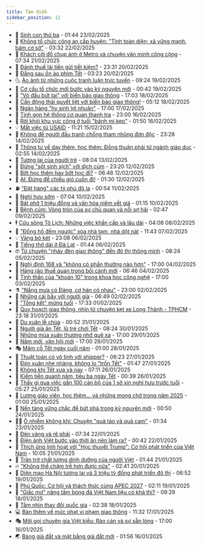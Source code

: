 ```yaml
---
title: Tâm điểm
sidebar_position: 12
---
```


<!-- dantri-tam-diem:START -->
- 🚦 [Sinh con thứ ba](https://dantri.com.vn/tam-diem/sinh-con-thu-ba-20250222221943179.htm) - 01:44 23/02/2025
- 🫶 [Không tổ chức công an cấp huyện: &quot;Tỉnh toàn diện; xã vững mạnh, bám cơ sở&quot;](https://dantri.com.vn/tam-diem/khong-to-chuc-cong-an-cap-huyen-tinh-toan-dien-xa-vung-manh-bam-co-so-20250222093951849.htm) - 03:32 22/02/2025
- 🦏 [Khách cởi đồ chụp ảnh ở Metro và chuyện văn minh công cộng](https://dantri.com.vn/tam-diem/khach-coi-do-chup-anh-o-metro-va-chuyen-van-minh-cong-cong-20250221143404925.htm) - 07:34 21/02/2025
- 🧰 [Đánh thuế lãi tiền gửi tiết kiệm?](https://dantri.com.vn/tam-diem/danh-thue-lai-tien-gui-tiet-kiem-20250220213338971.htm) - 23:31 20/02/2025
- 🙉 [Đằng sau ồn ào phim Tết](https://dantri.com.vn/tam-diem/dang-sau-on-ao-phim-tet-20250220090612676.htm) - 03:23 20/02/2025
- 🌜 [Ảo ảnh từ những cuộc tranh luận trực tuyến](https://dantri.com.vn/tam-diem/ao-anh-tu-nhung-cuoc-tranh-luan-truc-tuyen-20250217153247364.htm) - 09:24 19/02/2025
- 🤔 [Cơ cấu tổ chức mới bước vào kỷ nguyên mới](https://dantri.com.vn/tam-diem/co-cau-to-chuc-moi-buoc-vao-ky-nguyen-moi-20250219074246106.htm) - 00:42 19/02/2025
- 🤩 [&quot;Vò đầu bứt tai&quot; với biển báo giao thông](https://dantri.com.vn/tam-diem/vo-dau-but-tai-voi-bien-bao-giao-thong-20250219000254472.htm) - 17:03 18/02/2025
- 🦅 [Cần động thái quyết liệt với biển báo giao thông!](https://dantri.com.vn/tam-diem/can-dong-thai-quyet-liet-voi-bien-bao-giao-thong-20250218104215960.htm) - 05:12 18/02/2025
- 💫 [Ngân hàng &quot;hy sinh lợi nhuận&quot;](https://dantri.com.vn/tam-diem/ngan-hang-hy-sinh-loi-nhuan-20250216213241824.htm) - 17:00 17/02/2025
- 🤗 [Tinh gọn hệ thống cơ quan thanh tra](https://dantri.com.vn/tam-diem/tinh-gon-he-thong-co-quan-thanh-tra-20250216195637358.htm) - 23:00 16/02/2025
- 🫶 [Rời khỏi khu vực công ở tuổi &quot;bánh mì kẹp&quot;](https://dantri.com.vn/tam-diem/roi-khoi-khu-vuc-cong-o-tuoi-banh-mi-kep-20250215195036858.htm) - 01:50 16/02/2025
- 💡 [Mất việc từ USAID](https://dantri.com.vn/tam-diem/mat-viec-tu-usaid-20250215181631520.htm) - 11:21 15/02/2025
- 🌮 [Không để người đấu tranh chống tham nhũng đơn độc](https://dantri.com.vn/tam-diem/khong-de-nguoi-dau-tranh-chong-tham-nhung-don-doc-20250213150011878.htm) - 23:28 14/02/2025
- 🌊 [Thông tư về dạy thêm, học thêm: Đồng thuận phải từ ngành giáo dục](https://dantri.com.vn/tam-diem/thong-tu-ve-day-them-hoc-them-dong-thuan-phai-tu-nganh-giao-duc-20250214082458535.htm) - 02:55 14/02/2025
- 👹 [Tương lai của người trẻ](https://dantri.com.vn/tam-diem/tuong-lai-cua-nguoi-tre-20250213112123714.htm) - 08:04 13/02/2025
- 🤩 [Đừng &quot;sốt sình sịch&quot; với dịch cúm](https://dantri.com.vn/tam-diem/dung-sot-sinh-sich-voi-dich-cum-20250212072946590.htm) - 23:20 12/02/2025
- 💄 [Bớt học thêm hay bớt học đi?](https://dantri.com.vn/tam-diem/bot-hoc-them-hay-bot-hoc-di-20250211211805120.htm) - 06:48 12/02/2025
- 🦣 [AI: Đừng để chiều gió cuốn đi!](https://dantri.com.vn/tam-diem/ai-dung-de-chieu-gio-cuon-di-20250212072133536.htm) - 01:30 12/02/2025
- ⛽️ [&quot;Đặt hàng&quot; các tỷ phú đô la](https://dantri.com.vn/tam-diem/dat-hang-cac-ty-phu-do-la-20250211074223663.htm) - 00:54 11/02/2025
- 🌁 [Nghỉ hưu sớm](https://dantri.com.vn/tam-diem/nghi-huu-som-20250210124013424.htm) - 07:04 10/02/2025
- 🥳 [Bát phở 1 triệu đồng và văn hóa niêm yết giá](https://dantri.com.vn/tam-diem/bat-pho-1-trieu-dong-va-van-hoa-niem-yet-gia-20250210081454318.htm) - 01:15 10/02/2025
- 🧐 [Bệnh cúm: Vòng tròn của sự chủ quan và nỗi sợ hãi](https://dantri.com.vn/tam-diem/benh-cum-vong-tron-cua-su-chu-quan-va-noi-so-hai-20250208131147750.htm) - 02:47 09/02/2025
- 🕴 [Cứu sông Tô Lịch: Những việc khẩn cấp và lâu dài](https://dantri.com.vn/tam-diem/cuu-song-to-lich-nhung-viec-khan-cap-va-lau-dai-20250208110805749.htm) - 04:08 08/02/2025
- 🥳 [&quot;Đồng hồ đếm ngược&quot; xóa nhà tạm, nhà dột nát](https://dantri.com.vn/tam-diem/dong-ho-dem-nguoc-xoa-nha-tam-nha-dot-nat-20250207173741689.htm) - 11:43 07/02/2025
- 💡 [Vàng bỏ két](https://dantri.com.vn/tam-diem/vang-bo-ket-20250206184158835.htm) - 23:08 06/02/2025
- 🦣 [Tiếng thở dài ở Đà Lạt](https://dantri.com.vn/tam-diem/tieng-tho-dai-o-da-lat-20250205171523396.htm) - 01:44 06/02/2025
- 🤓 [Từ chuyện &quot;nhảy đèn giao thông&quot; đến đô thị thông minh](https://dantri.com.vn/tam-diem/tu-chuyen-nhay-den-giao-thong-den-do-thi-thong-minh-20250205103905190.htm) - 08:24 05/02/2025
- 🤭 [Nghị định 168 và &quot;không có phần thưởng nào hơn&quot;](https://dantri.com.vn/tam-diem/nghi-dinh-168-va-khong-co-phan-thuong-nao-hon-20250204223653256.htm) - 17:00 04/02/2025
- 🌮 [Hàng rào thuế quan trong bối cảnh mới](https://dantri.com.vn/tam-diem/hang-rao-thue-quan-trong-boi-canh-moi-20250204085752010.htm) - 06:46 04/02/2025
- 🗽 [Tinh thần của &quot;khoán 10&quot; trong khoa học công nghệ](https://dantri.com.vn/tam-diem/tinh-than-cua-khoan-10-trong-khoa-hoc-cong-nghe-20250203181919024.htm) - 17:00 03/02/2025
- ⚗️ [&quot;Nắng mưa có Đảng, cơ hàn có nhau&quot;](https://dantri.com.vn/tam-diem/nang-mua-co-dang-co-han-co-nhau-20250126205759945.htm) - 23:00 02/02/2025
- 🥰 [Những cái bẫy với người già](https://dantri.com.vn/tam-diem/nhung-cai-bay-voi-nguoi-gia-20250202134851635.htm) - 06:49 02/02/2025
- 🚀 [&quot;Tổng kết&quot; mừng tuổi](https://dantri.com.vn/tam-diem/tong-ket-mung-tuoi-20250201150638920.htm) - 17:33 01/02/2025
- 🎊 [Quy hoạch giao thông, nhìn từ chuyện kẹt xe Long Thành - TPHCM](https://dantri.com.vn/tam-diem/quy-hoach-giao-thong-nhin-tu-chuyen-ket-xe-long-thanh-tphcm-20250130103634746.htm) - 23:18 31/01/2025
- 🦣 [Du xuân lễ chùa](https://dantri.com.vn/tam-diem/du-xuan-le-chua-20250127223409580.htm) - 00:52 31/01/2025
- 🎃 [Người già ăn Tết, lũ trẻ chơi Tết](https://dantri.com.vn/tam-diem/nguoi-gia-an-tet-lu-tre-choi-tet-20250130145417969.htm) - 08:24 30/01/2025
- 💂 [Những mùa xuân thương nhớ quê xa](https://dantri.com.vn/tam-diem/nhung-mua-xuan-thuong-nho-que-xa-20250127213958027.htm) - 17:00 29/01/2025
- 🦒 [Năm mới, vận hội mới](https://dantri.com.vn/tam-diem/nam-moi-van-hoi-moi-20250127183028356.htm) - 17:00 28/01/2025
- 🎭 [Mâm cỗ Tết ngày cuối năm](https://dantri.com.vn/tam-diem/mam-co-tet-ngay-cuoi-nam-20250127212718156.htm) - 01:00 28/01/2025
- 📝 [Thuật toán có vô tình với shipper?](https://dantri.com.vn/tam-diem/thuat-toan-co-vo-tinh-voi-shipper-20250127124854425.htm) - 06:23 27/01/2025
- 🦄 [Đón xuân nhẹ nhàng, không lo &quot;trốn Tết&quot;](https://dantri.com.vn/tam-diem/don-xuan-nhe-nhang-khong-lo-tron-tet-20250126082430223.htm) - 01:47 27/01/2025
- 🚀 [Không khí Tết xưa và nay](https://dantri.com.vn/tam-diem/khong-khi-tet-xua-va-nay-20250126141144267.htm) - 07:11 26/01/2025
- 💂 [Kiếm tiền quanh năm, tiêu ba ngày Tết](https://dantri.com.vn/tam-diem/kiem-tien-quanh-nam-tieu-ba-ngay-tet-20250126073936579.htm) - 00:39 26/01/2025
- 👀 [Thấy gì qua việc gần 100 cán bộ của 1 sở xin nghỉ hưu trước tuổi](https://dantri.com.vn/tam-diem/thay-gi-qua-viec-gan-100-can-bo-cua-1-so-xin-nghi-huu-truoc-tuoi-20250125082855113.htm) - 05:27 25/01/2025
- 🚦 [Lương giáo viên, học thêm… và những mong chờ trong năm 2025](https://dantri.com.vn/tam-diem/luong-giao-vien-hoc-them-va-nhung-mong-cho-trong-nam-2025-20250122102051116.htm) - 01:00 25/01/2025
- 💃 [Nền tảng vững chắc để bứt phá trong kỷ nguyên mới](https://dantri.com.vn/tam-diem/nen-tang-vung-chac-de-but-pha-trong-ky-nguyen-moi-20250123221403459.htm) - 00:50 24/01/2025
- 🧑‍💻 [Ô nhiễm không khí: Chuyện &quot;quả táo và quả cam&quot;](https://dantri.com.vn/tam-diem/o-nhiem-khong-khi-chuyen-qua-tao-va-qua-cam-20250123083355941.htm) - 01:34 23/01/2025
- 🥰 [Đèn vàng và rẽ phải](https://dantri.com.vn/tam-diem/den-vang-va-re-phai-20250122130253092.htm) - 07:34 22/01/2025
- 🥳 [Điện ảnh Việt bước vào thời ăn nên làm ra?](https://dantri.com.vn/tam-diem/dien-anh-viet-buoc-vao-thoi-an-nen-lam-ra-20250122073443652.htm) - 00:42 22/01/2025
- 🥳 [Thích ứng linh hoạt với &quot;Học thuyết Trump&quot;: Cơ hội phát triển của Việt Nam](https://dantri.com.vn/tam-diem/thich-ung-linh-hoat-voi-hoc-thuyet-trump-co-hoi-phat-trien-cua-viet-nam-20250121165413413.htm) - 10:05 21/01/2025
- 🎉 [Trăn trở chất lượng dinh dưỡng của người Việt](https://dantri.com.vn/tam-diem/tran-tro-chat-luong-dinh-duong-cua-nguoi-viet-20250120222644873.htm) - 01:44 21/01/2025
- 🔥 [&quot;Không thể chậm trễ hơn được nữa&quot;](https://dantri.com.vn/tam-diem/khong-the-cham-tre-hon-duoc-nua-20250119235425832.htm) - 02:41 20/01/2025
- 🥸 [Diện mạo Hà Nội tương lai và 3 triệu tỷ đồng phát triển đô thị](https://dantri.com.vn/tam-diem/dien-mao-ha-noi-tuong-lai-va-3-trieu-ty-dong-phat-trien-do-thi-20250119084841032.htm) - 06:52 19/01/2025
- 💯 [Phú Quốc: Cơ hội và thách thức cùng APEC 2027](https://dantri.com.vn/tam-diem/phu-quoc-co-hoi-va-thach-thuc-cung-apec-2027-20250119075623004.htm) - 02:11 19/01/2025
- 🦏 [&quot;Giấc mơ&quot; nâng tầm bóng đá Việt Nam liệu có khả thi?](https://dantri.com.vn/tam-diem/giac-mo-nang-tam-bong-da-viet-nam-lieu-co-kha-thi-20250118153445496.htm) - 09:29 18/01/2025
- 👹 [Tầm nhìn thay đổi quốc gia](https://dantri.com.vn/tam-diem/tam-nhin-thay-doi-quoc-gia-20250117223425426.htm) - 02:38 18/01/2025
- 💻 [Bàn thêm về mức phạt vi phạm giao thông](https://dantri.com.vn/tam-diem/ban-them-ve-muc-phat-vi-pham-giao-thong-20250117183053439.htm) - 11:32 17/01/2025
- 🎭 [Mời gọi chuyên gia Việt kiều: Rào cản và sự sẵn lòng](https://dantri.com.vn/tam-diem/moi-goi-chuyen-gia-viet-kieu-rao-can-va-su-san-long-20250116232428767.htm) - 17:00 16/01/2025
- 🌏 [Bảng giá đất và mặt bằng giá đất mới](https://dantri.com.vn/tam-diem/bang-gia-dat-va-mat-bang-gia-dat-moi-20250116085513530.htm) - 01:56 16/01/2025<!-- dantri-tam-diem:END -->
